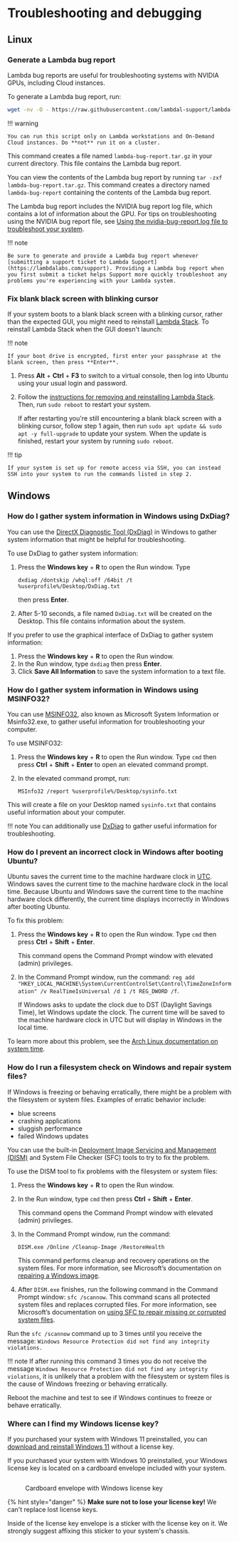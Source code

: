 # Troubleshooting and debugging

## Linux

### Generate a Lambda bug report

Lambda bug reports are useful for troubleshooting systems with NVIDIA GPUs, including Cloud instances.

To generate a Lambda bug report, run:

```bash
wget -nv -O - https://raw.githubusercontent.com/lambdal-support/lambda-public-tools/main/lambda-bug-report.sh | bash -
```

!!! warning

    You can run this script only on Lambda workstations and On-Demand Cloud instances. Do **not** run it on a cluster.

This command creates a file named `lambda-bug-report.tar.gz` in your current
directory. This file contains the Lambda bug report.

You can view the contents of the Lambda bug report by running `tar -zxf
lambda-bug-report.tar.gz`. This command creates a directory named
`lambda-bug-report` containing the contents of the Lambda bug report.

The Lambda bug report includes the NVIDIA bug report log file, which contains a
lot of information about the GPU. For tips on troubleshooting using the NVIDIA
bug report file, see [Using the nvidia-bug-report.log file to troubleshoot your
system](using-the-nvidia-bug-report.log-file-to-troubleshoot-your-system.md).

!!! note

    Be sure to generate and provide a Lambda bug report whenever [submitting a support ticket to Lambda Support](https://lambdalabs.com/support). Providing a Lambda bug report when you first submit a ticket helps Support more quickly troubleshoot any problems you're experiencing with your Lambda system.

### Fix blank black screen with blinking cursor

If your system boots to a blank black screen with a blinking cursor, rather than
the expected GUI, you might need to reinstall [Lambda
Stack](https://lambdalabs.com/lambda-stack-deep-learning-software). To reinstall
Lambda Stack when the GUI doesn't launch:

!!! note

    If your boot drive is encrypted, first enter your passphrase at the blank screen, then press **Enter**.


1. Press **Alt** + **Ctrl** + **F3** to switch to a virtual console, then log into Ubuntu using your usual login and password.
2. Follow the [instructions for removing and reinstalling Lambda Stack](https://docs.lambdalabs.com/software/lambda-stack-and-recovery-images#removing-and-reinstalling-lambda-stack). Then, run `sudo reboot` to restart your system.

    If after restarting you're still encountering a blank black screen with a
    blinking cursor, follow step 1 again, then run `sudo apt update && sudo apt
    -y full-upgrade` to update your system. When the update is finished, restart
    your system by running `sudo reboot`.

!!! tip

    If your system is set up for remote access via SSH, you can instead SSH into your system to run the commands listed in step 2.

## Windows

### How do I gather system information in Windows using DxDiag?

You can use the [DirectX Diagnostic Tool
(DxDiag)](https://support.microsoft.com/en-us/windows/open-and-run-dxdiag-exe-dad7792c-2ad5-f6cd-5a37-bf92228dfd85)
in Windows to gather system information that might be helpful for
troubleshooting.

To use DxDiag to gather system information:

1.  Press the **Windows key** + **R** to open the Run window. Type

    ```
    dxdiag /dontskip /whql:off /64bit /t %userprofile%/Desktop/DxDiag.txt
    ```

    then press **Enter**.
2. After 5-10 seconds, a file named `DxDiag.txt` will be created on the Desktop. This file contains information about the system.

If you prefer to use the graphical interface of DxDiag to gather system information:

1. Press the **Windows key** + **R** to open the Run window.
2. In the Run window, type `dxdiag` then press **Enter**.
3. Click **Save All Information** to save the system information to a text file.

### How do I gather system information in Windows using MSINFO32?

You can use
[MSINFO32](https://support.microsoft.com/en-us/topic/description-of-microsoft-system-information-msinfo32-exe-tool-10d335d8-5834-90b4-8452-42c58e61f9fc),
also known as Microsoft System Information or Msinfo32.exe, to gather useful
information for troubleshooting your computer.

To use MSINFO32:

1. Press the **Windows key** + **R** to open the Run window. Type `cmd` then
   press **Ctrl** + **Shift** + **Enter** to open an elevated command prompt.
2.  In the elevated command prompt, run:

    ```
    MSInfo32 /report %userprofile%/Desktop/sysinfo.txt
    ```

This will create a file on your Desktop named `sysinfo.txt` that contains useful information about your computer.

!!! note
You can additionally use [DxDiag](troubleshooting-and-debugging.md#how-do-i-gather-system-information-in-windows-using-dxdiag) to gather useful information for troubleshooting.


### How do I prevent an incorrect clock in Windows after booting Ubuntu?

Ubuntu saves the current time to the machine hardware clock in
[UTC](https://en.wikipedia.org/wiki/Coordinated\_Universal\_Time). Windows saves
the current time to the machine hardware clock in the local time. Because Ubuntu
and Windows save the current time to the machine hardware clock differently, the
current time displays incorrectly in Windows after booting Ubuntu.

To fix this problem:

1.  Press the **Windows key** + **R** to open the Run window. Type `cmd` then press **Ctrl** + **Shift** + **Enter**.

    This command opens the Command Prompt window with elevated (admin) privileges.
2.  In the Command Prompt window, run the command: `reg add "HKEY_LOCAL_MACHINE\System\CurrentControlSet\Control\TimeZoneInformation" /v RealTimeIsUniversal /d 1 /t REG_DWORD /f`.

    If Windows asks to update the clock due to DST (Daylight Savings Time), let Windows update the clock. The current time will be saved to the machine hardware clock in UTC but will display in Windows in the local time.

To learn more about this problem, see the [Arch Linux documentation on system time](https://wiki.archlinux.org/title/System\_time).

### How do I run a filesystem check on Windows and repair system files?

If Windows is freezing or behaving erratically, there might be a problem with the filesystem or system files. Examples of erratic behavior include:

* blue screens
* crashing applications
* sluggish performance
* failed Windows updates

You can use the built-in [Deployment Image Servicing and Management (DISM)](https://docs.microsoft.com/en-us/windows-hardware/manufacture/desktop/what-is-dism?view=windows-10) and System File Checker (SFC) tools to try to fix the problem.

To use the DISM tool to fix problems with the filesystem or system files:

1. Press the **Windows key** + **R** to open the Run window.
2.  In the Run window, type `cmd` then press **Ctrl** + **Shift** + **Enter**.

    This command opens the Command Prompt window with elevated (admin) privileges.
3.  In the Command Prompt window, run the command:

    ```
    DISM.exe /Online /Cleanup-Image /RestoreHealth
    ```

    This command performs cleanup and recovery operations on the system files. For more information, see Microsoft’s documentation on [repairing a Windows image](https://docs.microsoft.com/en-us/windows-hardware/manufacture/desktop/repair-a-windows-image?view=windows-10).
4. After `DISM.exe` finishes, run the following command in the Command Prompt window: `sfc /scannow`. This command scans all protected system files and replaces corrupted files. For more information, see Microsoft’s documentation on [using SFC to repair missing or corrupted system files](https://support.microsoft.com/en-us/topic/use-the-system-file-checker-tool-to-repair-missing-or-corrupted-system-files-79aa86cb-ca52-166a-92a3-966e85d4094e).

Run the `sfc /scannow` command up to 3 times until you receive the message: `Windows Resource Protection did not find any integrity violations.`

!!! note
If after running this command 3 times you do not receive the message `Windows Resource Protection did not find any integrity violations`, it is unlikely that a problem with the filesystem or system files is the cause of Windows freezing or behaving erratically.

Reboot the machine and test to see if Windows continues to freeze or behave erratically.


### Where can I find my Windows license key?

If you purchased your system with Windows 11 preinstalled, you can [download and reinstall Windows 11](https://www.microsoft.com/software-download/windows11) without a license key.

If you purchased your system with Windows 10 preinstalled, your Windows license key is located on a cardboard envelope included with your system.

<figure><img src="../.gitbook/assets/windows-license-key-envelope_hu42298444c0bf2bb23a082b86064494bb_46693_400x0_resize_q75_catmullrom.jpg" alt=""><figcaption><p>Cardboard envelope with Windows license key</p></figcaption></figure>

{% hint style="danger" %}
**Make sure not to lose your license key!** We can't replace lost license keys.

Inside of the license key envelope is a sticker with the license key on it. We strongly suggest affixing this sticker to your system's chassis.
